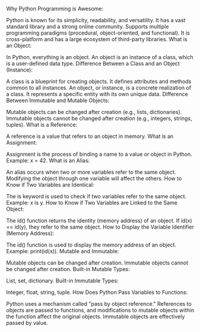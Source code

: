 Why Python Programming is Awesome:

Python is known for its simplicity, readability, and versatility.
It has a vast standard library and a strong online community.
Supports multiple programming paradigms (procedural, object-oriented, and functional).
It is cross-platform and has a large ecosystem of third-party libraries.
What is an Object:

In Python, everything is an object. An object is an instance of a class, which is a user-defined data type.
Difference Between a Class and an Object (Instance):

A class is a blueprint for creating objects. It defines attributes and methods common to all instances.
An object, or instance, is a concrete realization of a class. It represents a specific entity with its own unique data.
Difference Between Immutable and Mutable Objects:

Mutable objects can be changed after creation (e.g., lists, dictionaries).
Immutable objects cannot be changed after creation (e.g., integers, strings, tuples).
What is a Reference:

A reference is a value that refers to an object in memory.
What is an Assignment:

Assignment is the process of binding a name to a value or object in Python. Example: x = 42.
What is an Alias:

An alias occurs when two or more variables refer to the same object. Modifying the object through one variable will affect the others.
How to Know if Two Variables are Identical:

The is keyword is used to check if two variables refer to the same object. Example: x is y.
How to Know if Two Variables are Linked to the Same Object:

The id() function returns the identity (memory address) of an object. If id(x) == id(y), they refer to the same object.
How to Display the Variable Identifier (Memory Address):

The id() function is used to display the memory address of an object. Example: print(id(x)).
Mutable and Immutable:

Mutable objects can be changed after creation.
Immutable objects cannot be changed after creation.
Built-in Mutable Types:

List, set, dictionary.
Built-in Immutable Types:

Integer, float, string, tuple.
How Does Python Pass Variables to Functions:

Python uses a mechanism called "pass by object reference." References to objects are passed to functions, and modifications to mutable objects within the function affect the original objects. Immutable objects are effectively passed by value.





